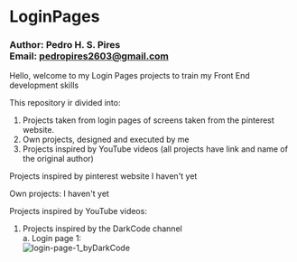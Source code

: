 # LoginPages
### Author: Pedro H. S. Pires <br/>Email: pedropires2603@gmail.com


Hello, welcome to my Login Pages projects to train my Front End development skills

This repository ir divided into:
  1. Projects taken from login pages of screens taken from the pinterest website.
  2. Own projects, designed and executed by me
  3. Projects inspired by YouTube videos (all projects have link and name of the original author)




Projects inspired by pinterest website
  I haven't yet
  
Own projects:
  I haven't yet

Projects inspired by YouTube videos:
  
  1. Projects inspired by the DarkCode channel <br/>
    a. Login page 1: <br/>
      ![login-page-1_byDarkCode](https://github.com/pedroh2603/LoginPages/blob/master/imgs/login-page-1_byDarkCode.PNG)
